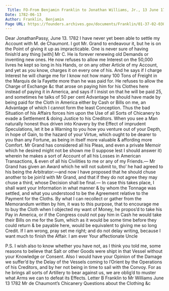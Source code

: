 ```yaml
---
 Title: FO-From Benjamin Franklin to Jonathan Williams, Jr., 13 June 1782
Date: 1782-06-13
Author: Franklin, Benjamin
Page URL: https://founders.archives.gov/documents/Franklin/01-37-02-0300
---
```


Dear JonathanPassy, June 13. 1782
I have never yet been able to settle my Account with M. de Chaumont. I got Mr. Grand to endeavour it, but he is on the Point of giving it up as impracticable. One is never sure of having finish’d any thing [with] Mr C. He is forever renewing old Demands or inventing new ones. He now refuses to allow me Interest on the 50,000 livres he kept so long in his Hands, or on any other Article of my Account, and yet as you know, charges it on every one of his. And he says if I charge Interest he will charge me for I know not how many 100 Tons of Freight in the Marquis de la Fayette more than he was paid for. He refuses to allow the Charge of Exchange &c that arose on paying him for his Clothes here instead of paying it in America, and says if I insist on that he will be paid 25, and sometimes he talks of 50 per cent Advantage he should have made by being paid for the Cloth in America either by Cash or Bills on me, an Advantage of which I cannot form the least Conception. Thus the bad Situation of his Affairs forces him upon the Use of all Sorts of Chicanery to evade a Settlement & doing Justice to his Creditors. When you see a Man naturally honest thus driven into Knavery by the Effect of imprudent Speculations, let it be a Warning to you how you venture out of your Depth, in hope of Gain, to the hazard of your Virtue, which ought to be dearer to you than any Fortune, as being in itself more valuable & affording more Comfort. Mr Grand has considered all his Pleas, and even a private Memoir which he desired might not be shown me (I suppose lest I should answer it) wherein he makes a sort of Account of all his Losses in American Transactions, & even of all his Civilities to me or any of my Friends.— Mr Grand has given an Award which he will not submit to, tho’ he had agreed to his being the Arbitrator:—and now I have proposed that he should chuse another to be join’d with Mr Grand, and that if they do not agree they may chuse a third, whose Decision shall be final.— In case this takes place, I shall want your Information in what manner & by whom the Tonnage was settled, and what you understood to be the Agreement relative to the Payment for the Cloths. By what I can recollect or gather from the Memorandum written by him, it was to this purpose, that to encourage me to buy the Cloth when I objected my want of Money, he propos’d to take his Pay in America, or if the Congress could not pay him in Cash he would take their Bills on me for the Sum, which as it would be some time before they could return & be payable here, would be equivalent to giving me so long Credit. If I am wrong, pray set me right; and do not delay writing, because I want much to finish the Affair. I am ever Your affectionate Uncle

P.S. I wish also to know whether you have not, as I think you told me, some reasons to believe that Salt or other Goods were shipt in that Vessel without your Knowledge or Consent. Also I would have your Opinion of the Damage we suffer’d by the Delay of the Vessels coming to l’Orient by the Operations of his Creditors, and by her not being in time to sail with the Convoy. For as he brings all sorts of Artillery to bear against us, we are oblig’d to muster what Arms we can to defeat its Effects.
  Letter B Franklin to Mr Williams June 13 1782 Mr de Chaumont’s Chicanery Questions about the Clothing &c


